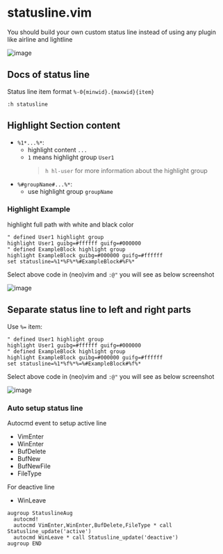 # statusline.vim

You should build your own custom status line instead of
using any plugin like airline and lightline

![image](https://user-images.githubusercontent.com/5492542/73464182-75a54e80-43b9-11ea-8505-42713178aa33.png)

## Docs of status line

Status line item format `%-0{minwid}.{maxwid}{item}`

`:h statusline`

## Highlight Section content

- `%1*...%*`:
  - highlight content `...`
  - `1` means highlight group `User1`
    > `h hl-user` for more information about the highlight group
- `%#groupName#...%*`:
  - use highlight group `groupName`

### Highlight Example

highlight full path with white and black color

``` vim
" defined User1 highlight group
highlight User1 guibg=#ffffff guifg=#000000
" defined ExampleBlock highlight group
highlight ExampleBlock guibg=#000000 guifg=#ffffff
set statusline=%1*%F%*%#ExampleBlock#%F%*
```

Select above code in (neo)vim and `:@"` you will see as below screenshot

![image](https://user-images.githubusercontent.com/5492542/73370877-dc5e3580-42ef-11ea-8975-16b6289b9025.png)

## Separate status line to left and right parts

Use `%=` item:

``` vim
" defined User1 highlight group
highlight User1 guibg=#ffffff guifg=#000000
" defined ExampleBlock highlight group
highlight ExampleBlock guibg=#000000 guifg=#ffffff
set statusline=%1*%f%*%=%#ExampleBlock#%f%*
```

Select above code in (neo)vim and `:@"` you will see as below screenshot

![image](https://user-images.githubusercontent.com/5492542/73463600-7ee1eb80-43b8-11ea-9cd4-2839eb5a324f.png)

### Auto setup status line

Autocmd event to setup active line

- VimEnter
- WinEnter
- BufDelete
- BufNew
- BufNewFile
- FileType

For deactive line

- WinLeave

``` vim
augroup StatuslineAug
  autocmd!
  autocmd VimEnter,WinEnter,BufDelete,FileType * call Statusline_update('active')
  autocmd WinLeave * call Statusline_update('deactive')
augroup END
```
